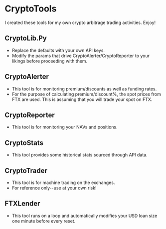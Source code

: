 # CryptoTools
I created these tools for my own crypto arbitrage trading activities.  Enjoy!

## CryptoLib.Py
- Replace the defaults with your own API keys.
- Modify the params that drive CryptoAlerter/CryptoReporter to your likings before proceeding with them.

## CryptoAlerter
- This tool is for monitoring premium/discounts as well as funding rates.
- For the purpose of calculating premium/discount%, the spot prices from FTX are used.  This is assuming that you will trade your spot on FTX.

## CryptoReporter
- This tool is for monitoring your NAVs and positions.

## CryptoStats
- This tool provides some historical stats sourced through API data.

## CryptoTrader
- This tool is for machine trading on the exchanges.
- For reference only--use at your own risk!

## FTXLender
- This tool runs on a loop and automatically modifies your USD loan size one minute before every reset.